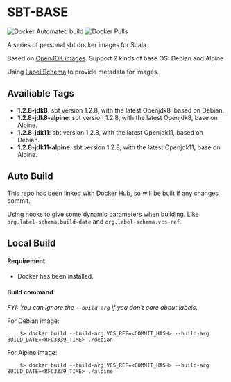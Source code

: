 # SBT-BASE

![Docker Automated build](https://img.shields.io/docker/automated/yangcheng2503/sbt-base)
![Docker Pulls](https://img.shields.io/docker/pulls/yangcheng2503/sbt-base)

A series of personal sbt docker images for Scala.

Based on [OpenJDK images](https://hub.docker.com/_/openjdk). Support 2 kinds of base OS: Debian and Alpine

Using [Label Schema](http://label-schema.org/) to provide metadata for images.

## Availiable Tags

- **1.2.8-jdk8**: sbt version 1.2.8, with the latest Openjdk8, based on Debian.
- **1.2.8-jdk8-alpine**:  sbt version 1.2.8, with the latest Openjdk8, base on Alpine.
- **1.2.8-jdk11**: sbt version 1.2.8, with the latest Openjdk11, based on Debian.
- **1.2.8-jdk11-alpine**:  sbt version 1.2.8, with the latest Openjdk11, base on Alpine.

## Auto Build

This repo has been linked with Docker Hub, so will be built if any changes commit.

Using hooks to give some dynamic parameters when building. Like `org.label-schema.build-date` and `org.label-schema.vcs-ref`.

## Local Build

#### Requirement

- Docker has been installed.

#### Build command:

_FYI: You can ignore the `--build-arg` if you don't care about labels._

For Debian image:

```shell
    $> docker build --build-arg VCS_REF=<COMMIT_HASH> --build-arg BUILD_DATE=<RFC3339_TIME> ./debian
```

For Alpine image:

```shell
    $> docker build --build-arg VCS_REF=<COMMIT_HASH> --build-arg BUILD_DATE=<RFC3339_TIME> ./alpine
```
